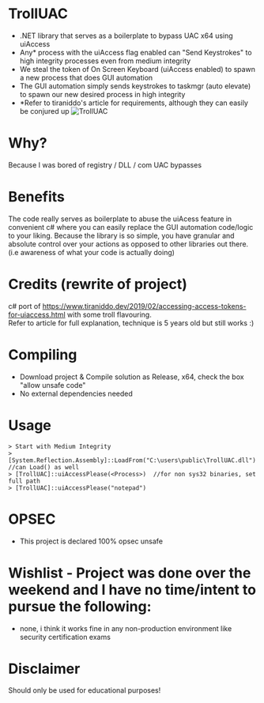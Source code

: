# TrollUAC
- .NET library that serves as a boilerplate to bypass UAC x64 using uiAccess
- Any* process with the uiAccess flag enabled can "Send Keystrokes" to high integrity processes even from medium integrity
- We steal the token of On Screen Keyboard (uiAccess enabled) to spawn a new process that does GUI automation
- The GUI automation simply sends keystrokes to taskmgr (auto elevate) to spawn our new desired process in high integrity
-  *Refer to tiraniddo's article for requirements, although they can easily be conjured up 
![TrollUAC](https://github.com/cybersectroll/TrollUAC/assets/169176042/ffe843de-6d92-4508-9046-1cec850473ad)

  
# Why?
Because I was bored of registry / DLL / com UAC bypasses

# Benefits
The code really serves as boilerplate to abuse the uiAcess feature in convenient c# where you can easily replace the GUI automation code/logic to your liking. Because the library is so simple, you have granular and absolute control over your actions as opposed to other libraries out there. (i.e awareness of what your code is actually doing)

# Credits (rewrite of project) 
c# port of https://www.tiraniddo.dev/2019/02/accessing-access-tokens-for-uiaccess.html with some troll flavouring.\
Refer to article for full explanation, technique is 5 years old but still works :)
       
# Compiling  
- Download project & Compile solution as Release, x64, check the box "allow unsafe code"
- No external dependencies needed
 
# Usage 
```
> Start with Medium Integrity
> [System.Reflection.Assembly]::LoadFrom("C:\users\public\TrollUAC.dll")   //can Load() as well 
> [TrollUAC]::uiAccessPlease(<Process>)  //for non sys32 binaries, set full path
> [TrollUAC]::uiAccessPlease("notepad")
```

# OPSEC
- This project is declared 100% opsec unsafe

# Wishlist - Project was done over the weekend and I have no time/intent to pursue the following:
- none, i think it works fine in any non-production environment like security certification exams 
  
# Disclaimer
Should only be used for educational purposes!
